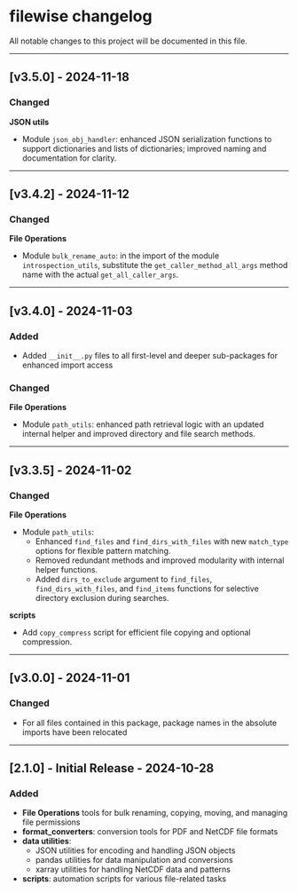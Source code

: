 # filewise changelog

All notable changes to this project will be documented in this file.

---

## [v3.5.0] - 2024-11-18

### Changed

**JSON utils**

- Module `json_obj_handler`: enhanced JSON serialization functions to support dictionaries and lists of dictionaries; improved naming and documentation for clarity.

---

## [v3.4.2] - 2024-11-12 

### Changed

**File Operations**
- Module `bulk_rename_auto`: in the import of the module `introspection_utils`, substitute the `get_caller_method_all_args` method name with the actual `get_all_caller_args`.

---

## [v3.4.0] - 2024-11-03

### Added

- Added `__init__.py` files to all first-level and deeper sub-packages for enhanced import access

### Changed

**File Operations**
- Module `path_utils`: enhanced path retrieval logic with an updated internal helper and improved directory and file search methods.

---

## [v3.3.5] - 2024-11-02 

### Changed

**File Operations**
- Module `path_utils`:
	- Enhanced `find_files` and `find_dirs_with_files` with new `match_type` options for flexible pattern matching.
	- Removed redundant methods and improved modularity with internal helper functions.
	- Added `dirs_to_exclude` argument to `find_files`, `find_dirs_with_files`, and `find_items` functions for selective directory exclusion during searches.

**scripts**
- Add `copy_compress` script for efficient file copying and optional compression.

---

## [v3.0.0] - 2024-11-01

### Changed
- For all files contained in this package, package names in the absolute imports have been relocated

---

## [2.1.0] - Initial Release - 2024-10-28

### Added
- **File Operations** tools for bulk renaming, copying, moving, and managing file permissions
- **format_converters**: conversion tools for PDF and NetCDF file formats
- **data utilities**:
	- JSON utilities for encoding and handling JSON objects
	- pandas utilities for data manipulation and conversions
	- xarray utilities for handling NetCDF data and patterns
- **scripts**: automation scripts for various file-related tasks
